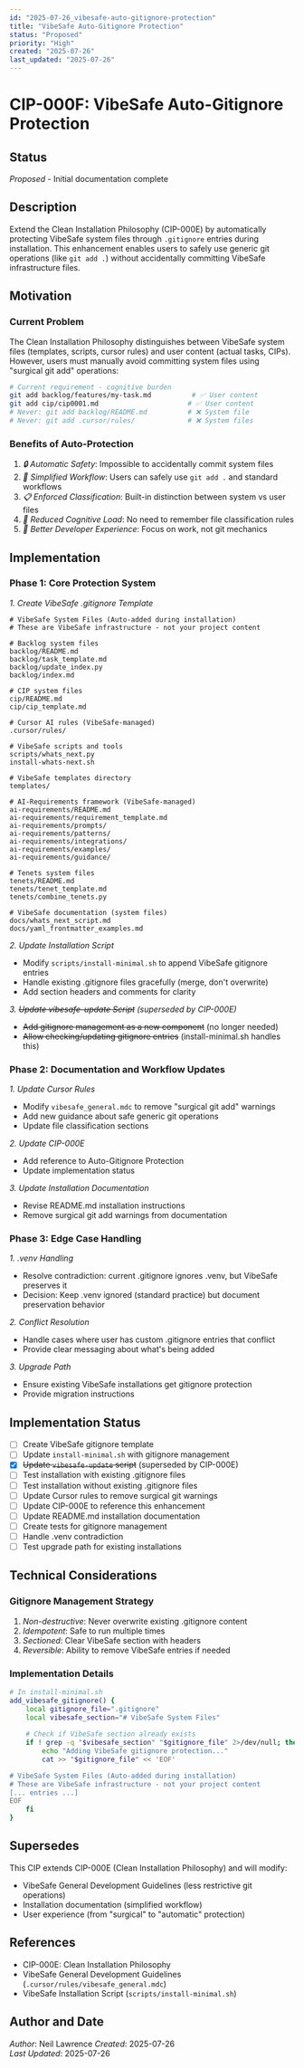 ```yaml
---
id: "2025-07-26_vibesafe-auto-gitignore-protection"
title: "VibeSafe Auto-Gitignore Protection"
status: "Proposed"
priority: "High"
created: "2025-07-26"
last_updated: "2025-07-26"
---
```


# CIP-000F: VibeSafe Auto-Gitignore Protection

## Status
*Proposed* - Initial documentation complete

## Description

Extend the Clean Installation Philosophy (CIP-000E) by automatically protecting VibeSafe system files through `.gitignore` entries during installation. This enhancement enables users to safely use generic git operations (like `git add .`) without accidentally committing VibeSafe infrastructure files.

## Motivation

### Current Problem
The Clean Installation Philosophy distinguishes between VibeSafe system files (templates, scripts, cursor rules) and user content (actual tasks, CIPs). However, users must manually avoid committing system files using "surgical git add" operations:

```bash
# Current requirement - cognitive burden
git add backlog/features/my-task.md          # ✅ User content  
git add cip/cip0001.md                      # ✅ User content
# Never: git add backlog/README.md          # ❌ System file
# Never: git add .cursor/rules/             # ❌ System files
```

### Benefits of Auto-Protection
1. *🔒 Automatic Safety*: Impossible to accidentally commit system files
2. *🚀 Simplified Workflow*: Users can safely use `git add .` and standard workflows
3. *📋 Enforced Classification*: Built-in distinction between system vs user files
4. *🧠 Reduced Cognitive Load*: No need to remember file classification rules
5. *🎯 Better Developer Experience*: Focus on work, not git mechanics

## Implementation

### Phase 1: Core Protection System

*1. Create VibeSafe .gitignore Template*
```
# VibeSafe System Files (Auto-added during installation)
# These are VibeSafe infrastructure - not your project content

# Backlog system files
backlog/README.md
backlog/task_template.md
backlog/update_index.py
backlog/index.md

# CIP system files  
cip/README.md
cip/cip_template.md

# Cursor AI rules (VibeSafe-managed)
.cursor/rules/

# VibeSafe scripts and tools
scripts/whats_next.py
install-whats-next.sh

# VibeSafe templates directory
templates/

# AI-Requirements framework (VibeSafe-managed)
ai-requirements/README.md
ai-requirements/requirement_template.md
ai-requirements/prompts/
ai-requirements/patterns/
ai-requirements/integrations/
ai-requirements/examples/
ai-requirements/guidance/

# Tenets system files
tenets/README.md
tenets/tenet_template.md
tenets/combine_tenets.py

# VibeSafe documentation (system files)
docs/whats_next_script.md
docs/yaml_frontmatter_examples.md
```

*2. Update Installation Script*
- Modify `scripts/install-minimal.sh` to append VibeSafe gitignore entries
- Handle existing .gitignore files gracefully (merge, don't overwrite)
- Add section headers and comments for clarity

*3. ~~Update vibesafe-update Script~~ (superseded by CIP-000E)*
- ~~Add gitignore management as a new component~~ (no longer needed)
- ~~Allow checking/updating gitignore entries~~ (install-minimal.sh handles this)

### Phase 2: Documentation and Workflow Updates

*1. Update Cursor Rules*
- Modify `vibesafe_general.mdc` to remove "surgical git add" warnings
- Add new guidance about safe generic git operations
- Update file classification sections

*2. Update CIP-000E*
- Add reference to Auto-Gitignore Protection
- Update implementation status

*3. Update Installation Documentation*
- Revise README.md installation instructions
- Remove surgical git add warnings from documentation

### Phase 3: Edge Case Handling

*1. .venv Handling*
- Resolve contradiction: current .gitignore ignores .venv, but VibeSafe preserves it
- Decision: Keep .venv ignored (standard practice) but document preservation behavior

*2. Conflict Resolution*
- Handle cases where user has custom .gitignore entries that conflict
- Provide clear messaging about what's being added

*3. Upgrade Path*
- Ensure existing VibeSafe installations get gitignore protection
- Provide migration instructions

## Implementation Status

- [ ] Create VibeSafe gitignore template
- [ ] Update `install-minimal.sh` with gitignore management
- [x] ~~Update `vibesafe-update` script~~ (superseded by CIP-000E)
- [ ] Test installation with existing .gitignore files
- [ ] Test installation without existing .gitignore files
- [ ] Update Cursor rules to remove surgical git warnings
- [ ] Update CIP-000E to reference this enhancement
- [ ] Update README.md installation documentation
- [ ] Create tests for gitignore management
- [ ] Handle .venv contradiction
- [ ] Test upgrade path for existing installations

## Technical Considerations

### Gitignore Management Strategy
1. *Non-destructive*: Never overwrite existing .gitignore content
2. *Idempotent*: Safe to run multiple times
3. *Sectioned*: Clear VibeSafe section with headers
4. *Reversible*: Ability to remove VibeSafe entries if needed

### Implementation Details
```bash
# In install-minimal.sh
add_vibesafe_gitignore() {
    local gitignore_file=".gitignore"
    local vibesafe_section="# VibeSafe System Files"
    
    # Check if VibeSafe section already exists
    if ! grep -q "$vibesafe_section" "$gitignore_file" 2>/dev/null; then
        echo "Adding VibeSafe gitignore protection..."
        cat >> "$gitignore_file" << 'EOF'

# VibeSafe System Files (Auto-added during installation)
# These are VibeSafe infrastructure - not your project content
[... entries ...]
EOF
    fi
}
```

## Supersedes

This CIP extends CIP-000E (Clean Installation Philosophy) and will modify:
- VibeSafe General Development Guidelines (less restrictive git operations)
- Installation documentation (simplified workflow)
- User experience (from "surgical" to "automatic" protection)

## References

- CIP-000E: Clean Installation Philosophy
- VibeSafe General Development Guidelines (`.cursor/rules/vibesafe_general.mdc`)
- VibeSafe Installation Script (`scripts/install-minimal.sh`)

## Author and Date

*Author*: Neil Lawrence
*Created*: 2025-07-26  
*Last Updated*: 2025-07-26 
